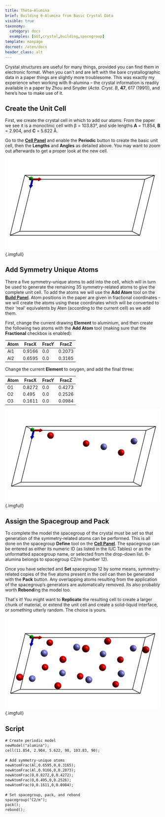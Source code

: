 ```yaml
---
title: Theta-Alumina
brief: Building θ-Alumina from Basic Crystal Data
visible: true
taxonomy:
  category: docs
  examples: [GUI,crystal,building,spacegroup]
template: manpage
docroot: /aten/docs
header_class: alt
---
```


Crystal structures are useful for many things, provided you can find them in electronic format. When you can't and are left with the bare crystallographic data in a paper things are slightly more troublesome. This was exactly my experience when working with θ-alumina – the crystal information is readily available in a paper by Zhou and Snyder (_Acta. Cryst. B_, **47**, 617 (1991)), and here’s how to make use of it.

## Create the Unit Cell

First, we create the crystal cell in which to add our atoms. From the paper we see it is a monoclinic cell with β = 103.83°, and side lengths **A** = 11.854, **B** = 2.904, and **C** = 5.622 Å.

Go to the [**Cell Panel**](/aten/docs/gui/cell) and enable the **Periodic** button to create the basic unit cell, then the **Lengths** and **Angles** as detailed above. You may want to zoom out afterwards to get a proper look at the new cell.

![Theta-Alumina Step 1](alumina1.png){.imgfull}

## Add Symmetry Unique Atoms

There a five symmetry-unique atoms to add into the cell, which will in turn be used to generate the remaining 35 symmetry-related atoms to give the complete unit cell. To add the atoms we will use the **Add Atom** tool on the [**Build Panel**](/aten/docs/gui/build). Atom positions in the paper are given in fractional coordinates - we will create the atoms using these coordinates which will be converted to their ‘real’ equivalents by Aten (according to the current cell) as we add them.

First, change the current drawing **Element** to aluminium, and then create the following two atoms with the **Add Atom** tool (making sure that the **Fractional** checkbox is enabled):

| Atom | FracX | FracY | FracZ |
|------|-------|-------|-------|
| Al1  | 0.9166| 0.0   | 0.2073|
| Al2  | 0.6595| 0.0   | 0.3165|

Change the current **Element** to oxygen, and add the final three:

| Atom | FracX | FracY | FracZ |
|------|-------|-------|-------|
| O1   | 0.8272| 0.0   | 0.4273|
| O2   | 0.495 | 0.0   | 0.2526|
| O3   | 0.1611| 0.0   | 0.0984|

![Theta-Alumina Step 2](alumina2.png){.imgfull}

## Assign the Spacegroup and Pack

To complete the model the spacegroup of the crystal must be set so that generation of the symmetry-related atoms can be performed. This is all done on the spacegroup **Define** tool on the [**Cell Panel**](/aten/docs/gui/cell). The spacegroup can be entered as either its numeric ID (as listed in the IUC Tables) or as the unformatted spacegroup name, or selected from the drop-down list. θ-alumina belongs to spacegroup C2/m (number 12).

Once you have selected and **Set** spacegroup 12 by some means, symmetry-related copies of the five atoms present in the cell can then be generated with the **Pack** button. Any overlapping atoms resulting from the application of the spacegroup’s generators are automatically removed. Its also probably worth **Rebond**ing the model too.

That's it!  You might want to **Replicate** the resulting cell to create a larger chunk of material, or extend the unit cell and create a solid-liquid interface, or something utterly random.  The choice is yours.

![Theta-Alumina Step 3](alumina3.png){.imgfull}

## Script

```aten
# Create periodic model
newModel("alumina");
cell(11.854, 2.904, 5.622, 90, 103.83, 90);

# Add symmetry-unique atoms
newAtomFrac(Al,0.6595,0,0.3165);
newAtomFrac(Al,0.9166,0,0.2073);
newAtomFrac(O,0.8272,0,0.4272);
newAtomFrac(O,0.495,0,0.2526);
newAtomFrac(O,0.1611,0,0.0984);

# Set spacegroup, pack, and rebond
spacegroup("C2/m");
pack();
rebond();
```
